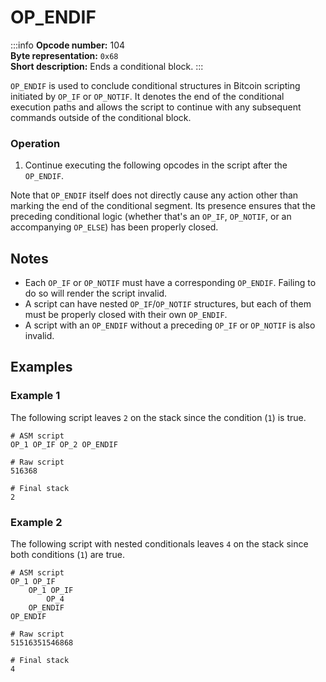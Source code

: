 # OP_ENDIF
:::info
**Opcode number:** 104  
**Byte representation:** `0x68`  
**Short description:** Ends a conditional block.
:::

`OP_ENDIF` is used to conclude conditional structures in Bitcoin scripting initiated by `OP_IF` or `OP_NOTIF`. It denotes the end of the conditional execution paths and allows the script to continue with any subsequent commands outside of the conditional block.

### Operation
1. Continue executing the following opcodes in the script after the `OP_ENDIF`.

Note that `OP_ENDIF` itself does not directly cause any action other than marking the end of the conditional segment. Its presence ensures that the preceding conditional logic (whether that's an `OP_IF`, `OP_NOTIF`, or an accompanying `OP_ELSE`) has been properly closed.

## Notes
- Each `OP_IF` or `OP_NOTIF` must have a corresponding `OP_ENDIF`. Failing to do so will render the script invalid.
- A script can have nested `OP_IF`/`OP_NOTIF` structures, but each of them must be properly closed with their own `OP_ENDIF`.
- A script with an `OP_ENDIF` without a preceding `OP_IF` or `OP_NOTIF` is also invalid.

## Examples
### Example 1
The following script leaves `2` on the stack since the condition (`1`) is true.
```shell
# ASM script
OP_1 OP_IF OP_2 OP_ENDIF

# Raw script
516368

# Final stack
2
```

### Example 2
The following script with nested conditionals leaves `4` on the stack since both conditions (`1`) are true.
```shell
# ASM script
OP_1 OP_IF 
    OP_1 OP_IF 
        OP_4 
    OP_ENDIF
OP_ENDIF

# Raw script
51516351546868

# Final stack
4
```

